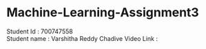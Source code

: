 # Machine-Learning-Assignment3
Student Id : 700747558  
Student name : Varshitha Reddy Chadive
Video Link :
